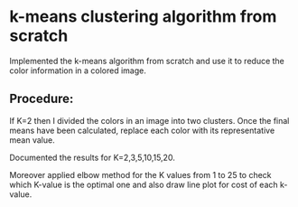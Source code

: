 #  k-means clustering algorithm from scratch

Implemented the k-means algorithm from scratch and use it to reduce the color information in a colored image.

## Procedure: 
If K=2 then I divided the colors in an image into two clusters. Once the final means have been calculated, replace each color with its representative mean value.

Documented the results for K=2,3,5,10,15,20.

Moreover applied elbow method for the K values from 1 to 25 to check which K-value is the optimal one and also draw line plot for cost of each k-value.
